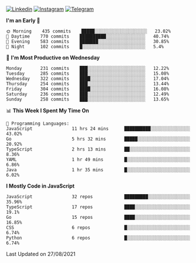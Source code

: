 [![Linkedin](https://img.shields.io/badge/-Archie-blue?style=flat-square&labelColor=gray&logo=Linkedin&logoColor=white&link=https://www.linkedin.com/in/archisdi)](https://www.linkedin.com/in/archisdi)
[![Instagram](https://img.shields.io/badge/-@archisdi-orange?style=flat-square&labelColor=gray&logo=Instagram&logoColor=white&link=https://www.instagram.com/archisdi)](https://www.instagram.com/archisdi)
[![Telegram](https://img.shields.io/badge/-aai-informational?style=flat-square&labelColor=gray&logo=telegram&logoColor=white&link=https://t.me/archisdi)](https://t.me/archisdi)

<!--START_SECTION:waka-->
**I'm an Early 🐤** 

```text
🌞 Morning    435 commits    █████░░░░░░░░░░░░░░░░░░░░   23.02% 
🌆 Daytime    770 commits    ██████████░░░░░░░░░░░░░░░   40.74% 
🌃 Evening    583 commits    ███████░░░░░░░░░░░░░░░░░░   30.85% 
🌙 Night      102 commits    █░░░░░░░░░░░░░░░░░░░░░░░░   5.4%

```
📅 **I'm Most Productive on Wednesday** 

```text
Monday       231 commits    ███░░░░░░░░░░░░░░░░░░░░░░   12.22% 
Tuesday      285 commits    ███░░░░░░░░░░░░░░░░░░░░░░   15.08% 
Wednesday    322 commits    ████░░░░░░░░░░░░░░░░░░░░░   17.04% 
Thursday     254 commits    ███░░░░░░░░░░░░░░░░░░░░░░   13.44% 
Friday       304 commits    ████░░░░░░░░░░░░░░░░░░░░░   16.08% 
Saturday     236 commits    ███░░░░░░░░░░░░░░░░░░░░░░   12.49% 
Sunday       258 commits    ███░░░░░░░░░░░░░░░░░░░░░░   13.65%

```


📊 **This Week I Spent My Time On** 

```text
💬 Programming Languages: 
JavaScript               11 hrs 24 mins      ██████████░░░░░░░░░░░░░░░   43.02% 
Go                       5 hrs 32 mins       █████░░░░░░░░░░░░░░░░░░░░   20.92% 
TypeScript               2 hrs 13 mins       ██░░░░░░░░░░░░░░░░░░░░░░░   8.36% 
YAML                     1 hr 49 mins        █░░░░░░░░░░░░░░░░░░░░░░░░   6.86% 
Java                     1 hr 35 mins        █░░░░░░░░░░░░░░░░░░░░░░░░   6.02%

```

**I Mostly Code in JavaScript** 

```text
JavaScript               32 repos            █████████░░░░░░░░░░░░░░░░   35.96% 
TypeScript               17 repos            ████░░░░░░░░░░░░░░░░░░░░░   19.1% 
Go                       15 repos            ████░░░░░░░░░░░░░░░░░░░░░   16.85% 
CSS                      6 repos             █░░░░░░░░░░░░░░░░░░░░░░░░   6.74% 
Python                   6 repos             █░░░░░░░░░░░░░░░░░░░░░░░░   6.74%

```



 Last Updated on 27/08/2021
<!--END_SECTION:waka-->